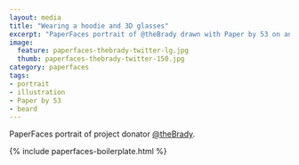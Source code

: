 ```yaml
---
layout: media
title: "Wearing a hoodie and 3D glasses"
excerpt: "PaperFaces portrait of @theBrady drawn with Paper by 53 on an iPad."
image: 
  feature: paperfaces-thebrady-twitter-lg.jpg
  thumb: paperfaces-thebrady-twitter-150.jpg
category: paperfaces
tags: 
- portrait
- illustration
- Paper by 53
- beard
---
```


PaperFaces portrait of project donator [@theBrady](http://twitter.com/theBrady).

{% include paperfaces-boilerplate.html %}